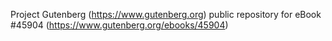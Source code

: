 Project Gutenberg (https://www.gutenberg.org) public repository for eBook #45904 (https://www.gutenberg.org/ebooks/45904)
